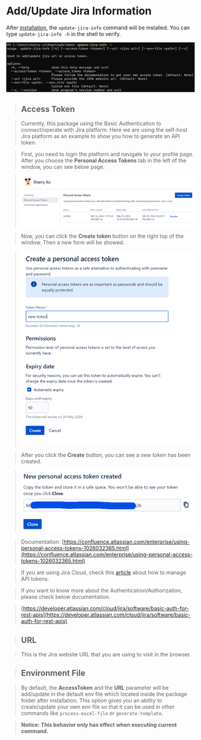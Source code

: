 # Add/Update Jira Information

After [installation](../installation/install_jira_assistant.md), the `update-jira-info` command will be installed. You can type `update-jira-info -h` in the shell to verify.

![update_jira_info_command](../_static/image/reference/update-jira-info/update_jira_info_command.png)

> ## Access Token

> Currently, this package using the Basic Authentication to connect/operate with Jira platform.
> Here we are using the self-host Jira platform as an example to show you how to generate an API token.

> First, you need to login the platform and navigate to your profile page. After you choose the **Personal Access Tokens** tab in the left of the window, you can see below page.

> ![update_jira_info_generate_token](../_static/image/reference/update-jira-info/update_jira_info_generate_token.png)

> Now, you can click the **Create token** button on the right top of the window. Then a new form will be showed.

> ![update_jira_info_new_token_form](../_static/image/reference/update-jira-info/update_jira_info_new_token_form.png)

> After you click the **Create** button, you can see a new token has been created.

> ![update_jira_info_new_token](../_static/image/reference/update-jira-info/update_jira_info_new_token.png)

> Documentation: [https://confluence.atlassian.com/enterprise/using-personal-access-tokens-1026032365.html](https://confluence.atlassian.com/enterprise/using-personal-access-tokens-1026032365.html)

> If you are using Jira Cloud, check this [article](https://support.atlassian.com/atlassian-account/docs/manage-api-tokens-for-your-atlassian-account/) about how to manage API tokens.

> If you want to know more about the Authentication/Authorization, please check below documentation.

> [https://developer.atlassian.com/cloud/jira/software/basic-auth-for-rest-apis](https://developer.atlassian.com/cloud/jira/software/basic-auth-for-rest-apis)

> ## URL

> This is the Jira website URL that you are using to visit in the browser.

> ## Environment File

> By default, the **AccessToken** and the **URL** parameter will be add/update in the default env file which located inside the package folder after installation.
> This option gives you an ability to create/update your own env file so that it can be used in other commands like `process-excel-file` or `generate-template`.

> **Notice: This behavior only has effect when executing current command.**
